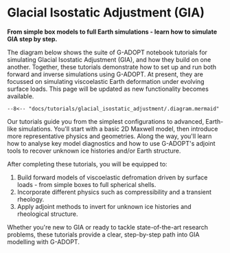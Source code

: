 # Glacial Isostatic Adjustment (GIA)

**From simple box models to full Earth simulations - learn how to simulate GIA step by step.**

The diagram below shows the suite of G-ADOPT notebook tutorials for simulating
Glacial Isostatic Adjustment (GIA), and how they build on one another. Together, these
tutorials demonstrate how to set up and run both forward and inverse
simulations using G-ADOPT. At present, they are focussed on simulating
viscoelastic Earth deformation under evolving surface loads. This page will be updated as
new functionality becomes available.

```mermaid
--8<-- "docs/tutorials/glacial_isostatic_adjustment/.diagram.mermaid"
```

Our tutorials guide you from the simplest configurations to advanced, Earth-like simulations.
You'll start with a basic 2D Maxwell model, then introduce more representative physics and
geometries. Along the way, you'll learn how to analyse key model diagnostics and how to use
G-ADOPT's adjoint tools to recover unknown ice histories and/or Earth structure.

After completing these tutorials, you will be equipped to:

1. Build forward models of viscoelastic defromation driven by surface loads - from simple boxes to full spherical shells.
2. Incorporate different physics such as compressibility and a transient rheology.
3. Apply adjoint methods to invert for unknown ice histories and rheological structure.

Whether you're new to GIA or ready to tackle state-of-the-art research problems,
these tutorials provide a clear, step-by-step path into GIA modelling with G-ADOPT.
